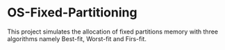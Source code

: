 # OS-Fixed-Partitioning
This project simulates the allocation of fixed partitions memory with three algorithms namely Best-fit, Worst-fit and Firs-fit.
